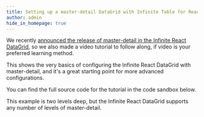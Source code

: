 ```yaml
---
title: Setting up a master-detail DataGrid with Infinite Table for React
author: admin
hide_in_homepage: true
---
```


We recently [announced the release of master-detail in the Infinite React DataGrid](/blog/2024/02/26/master-detail-now-available-in-react-datagrid), so we also made a video tutorial to follow along, if video is your preferred learning method.


This shows the very basics of configuring the Infinite React DataGrid with master-detail, and it's a great starting point for more advanced configurations.

<YTEmbed code="5-T2tSEM96I" />

You can find the full source code for the tutorial in the code sandbox below.

This example is two levels deep, but the Infinite React DataGrid supports any number of levels of master-detail.

<CSEmbed id="elegant-feynman-y3hfcx"/>